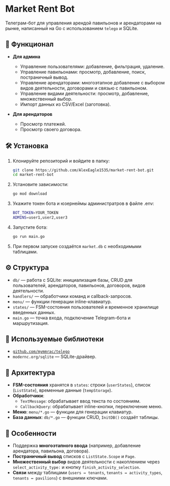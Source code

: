 
#  Market Rent Bot

Телеграм-бот для управления арендой павильонов и арендаторами на рынке, написанный на Go с использованием `telego` и SQLite.

## 🚀 Функционал

- **Для админа**
  - Управление пользователями: добавление, фильтрация, удаление.
  - Управление павильонами: просмотр, добавление, поиск, постраничный вывод.
  - Управление арендаторами: многоэтапное добавление с выбором видов деятельности, договорами и связью с павильоном.
  - Управление видами деятельности: просмотр, добавление, множественный выбор.
  - Импорт данных из CSV/Excel (заготовка).

- **Для арендаторов**
  - Просмотр платежей.
  - Просмотр своего договора.

## 🛠️ Установка

1. Клонируйте репозиторий и войдите в папку:
   ```bash
   git clone https://github.com/AlexEagle1535/market-rent-bot.git
   cd market-rent-bot
   ```

2. Установите зависимости:
   ```bash
   go mod download
   ```

3. Укажите токен бота и юзернеймы администратров в файле .env:
   ```bash
   BOT_TOKEN=YOUR_TOKEN
   ADMINS=user1,user2,user3
   ```

4. Запустите бота:
   ```bash
   go run main.go
   ```

5. При первом запуске создаётся `market.db` с необходимыми таблицами.

## ⚙️ Структура

- `db/` — работа с SQLite: инициализация базы, CRUD для пользователей, арендаторов, павильонов, договоров, видов деятельности.
- `handlers/` — обработчики команд и callback-запросов.
- `menu/` — функции генерации inline-клавиатур.
- `states/` — FSM-состояния пользователей и временное хранилище введенных данных.
- `main.go` — точка входа, подключение Telegram-бота и маршрутизация.

## 🧩 Используемые библиотеки

- [`github.com/mymmrac/telego`](https://pkg.go.dev/github.com/mymmrac/telego)
- `modernc.org/sqlite` — SQLite-драйвер.

## 🔧 Архитектура

- **FSM-состояния** хранятся в `states`: строки (`userStates`), список (`ListState`), временные данные (`tempStorage`).
- **Обработчики**:
  - `TextMessage`: обрабатывает ввод текста по состояниям.
  - `CallbackQuery`: обрабатывает inline-кнопки, переключение меню.
- **Меню**: `menu/*.go` — функции для генерации клавиатур.
- **База данных**: `db/*.go` — функции CRUD, `InitDB()` создаёт таблицы.

## 📝 Особенности

- Поддержка **многоэтапного ввода** (например, добавление арендатора, павильона, договора).
- **Постраничный вывод** списков с `ListState.Scope` и `Page`.
- **Множественный выбор** видов деятельности с накоплением через `select_activity_type:` и кнопку `finish_activity_selection`.
- **Связи** между таблицами (`users ↔ tenants`, `tenants ↔ activity_types`, `tenants ↔ pavilions`) с внешними ключами.
